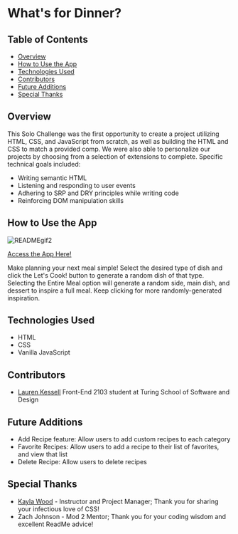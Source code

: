# What's for Dinner?

## Table of Contents
- <a href="#overview">Overview</a>
- <a href="#how-to-use-app">How to Use the App</a>
- <a href="#technologies-used">Technologies Used</a>
- <a href="#contributors">Contributors</a>
- <a href="#future-additions">Future Additions</a>
- <a href="#special-thanks">Special Thanks</a>

## <a id="overview">Overview</a>

This Solo Challenge was the first opportunity to create a project utilizing HTML, CSS, and JavaScript from scratch, as well as building the HTML and CSS to match a provided comp. We were also able to personalize our projects by choosing from a selection of extensions to complete. Specific technical goals included:
- Writing semantic HTML
- Listening and responding to user events
- Adhering to SRP and DRY principles while writing code
- Reinforcing DOM manipulation skills

## <a id="#how-to-use-app">How to Use the App</a>

![READMEgif2](https://user-images.githubusercontent.com/77205456/114279508-10101180-9a03-11eb-8399-76bbdc0304b3.gif)

[Access the App Here!](https://lkessell.github.io/whats-for-dinner/)

Make planning your next meal simple! Select the desired type of dish and click the Let's Cook! button to generate a random dish of that type. Selecting the Entire Meal option will generate a random side, main dish, and dessert to inspire a full meal. Keep clicking for more randomly-generated inspiration.

## <a id="#technologies-used">Technologies Used</a>
- HTML
- CSS
- Vanilla JavaScript

## <a id="#contributors">Contributors</a>
- [Lauren Kessell](https://github.com/LKessell) Front-End 2103 student at Turing School of Software and Design

## <a id="#future-additions">Future Additions</a>
- Add Recipe feature: Allow users to add custom recipes to each category
- Favorite Recipes: Allow users to add a recipe to their list of favorites, and view that list
- Delete Recipe: Allow users to delete recipes

## <a id="#special-thanks">Special Thanks</a>
- [Kayla Wood](https://github.com/kaylaewood) - Instructor and Project Manager; Thank you for sharing your infectious love of CSS!
- Zach Johnson - Mod 2 Mentor; Thank you for your coding wisdom and excellent ReadMe advice!
